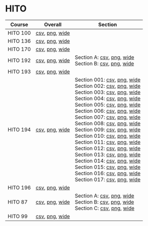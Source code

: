 # HITO

| Course | Overall | Section |
| ------ | ------- | ------- |
| HITO 100 | [csv](https://github.com/UCSD-Historical-Enrollment-Data/2024Fall/blob/main/overall/HITO%20100.csv), [png](https://raw.githubusercontent.com/UCSD-Historical-Enrollment-Data/2024Fall/main/plot_overall/HITO%20100.png), [wide](https://raw.githubusercontent.com/UCSD-Historical-Enrollment-Data/2024Fall/main/plot_overall_wide/HITO%20100.png) |  |
| HITO 136 | [csv](https://github.com/UCSD-Historical-Enrollment-Data/2024Fall/blob/main/overall/HITO%20136.csv), [png](https://raw.githubusercontent.com/UCSD-Historical-Enrollment-Data/2024Fall/main/plot_overall/HITO%20136.png), [wide](https://raw.githubusercontent.com/UCSD-Historical-Enrollment-Data/2024Fall/main/plot_overall_wide/HITO%20136.png) |  |
| HITO 170 | [csv](https://github.com/UCSD-Historical-Enrollment-Data/2024Fall/blob/main/overall/HITO%20170.csv), [png](https://raw.githubusercontent.com/UCSD-Historical-Enrollment-Data/2024Fall/main/plot_overall/HITO%20170.png), [wide](https://raw.githubusercontent.com/UCSD-Historical-Enrollment-Data/2024Fall/main/plot_overall_wide/HITO%20170.png) |  |
| HITO 192 | [csv](https://github.com/UCSD-Historical-Enrollment-Data/2024Fall/blob/main/overall/HITO%20192.csv), [png](https://raw.githubusercontent.com/UCSD-Historical-Enrollment-Data/2024Fall/main/plot_overall/HITO%20192.png), [wide](https://raw.githubusercontent.com/UCSD-Historical-Enrollment-Data/2024Fall/main/plot_overall_wide/HITO%20192.png) | Section A: [csv](https://github.com/UCSD-Historical-Enrollment-Data/2024Fall/blob/main/section/HITO%20192_A.csv), [png](https://raw.githubusercontent.com/UCSD-Historical-Enrollment-Data/2024Fall/main/plot_section/HITO%20192_A.png), [wide](https://raw.githubusercontent.com/UCSD-Historical-Enrollment-Data/2024Fall/main/plot_section_wide/HITO%20192_A.png)<br>Section B: [csv](https://github.com/UCSD-Historical-Enrollment-Data/2024Fall/blob/main/section/HITO%20192_B.csv), [png](https://raw.githubusercontent.com/UCSD-Historical-Enrollment-Data/2024Fall/main/plot_section/HITO%20192_B.png), [wide](https://raw.githubusercontent.com/UCSD-Historical-Enrollment-Data/2024Fall/main/plot_section_wide/HITO%20192_B.png) |
| HITO 193 | [csv](https://github.com/UCSD-Historical-Enrollment-Data/2024Fall/blob/main/overall/HITO%20193.csv), [png](https://raw.githubusercontent.com/UCSD-Historical-Enrollment-Data/2024Fall/main/plot_overall/HITO%20193.png), [wide](https://raw.githubusercontent.com/UCSD-Historical-Enrollment-Data/2024Fall/main/plot_overall_wide/HITO%20193.png) |  |
| HITO 194 | [csv](https://github.com/UCSD-Historical-Enrollment-Data/2024Fall/blob/main/overall/HITO%20194.csv), [png](https://raw.githubusercontent.com/UCSD-Historical-Enrollment-Data/2024Fall/main/plot_overall/HITO%20194.png), [wide](https://raw.githubusercontent.com/UCSD-Historical-Enrollment-Data/2024Fall/main/plot_overall_wide/HITO%20194.png) | Section 001: [csv](https://github.com/UCSD-Historical-Enrollment-Data/2024Fall/blob/main/section/HITO%20194_001.csv), [png](https://raw.githubusercontent.com/UCSD-Historical-Enrollment-Data/2024Fall/main/plot_section/HITO%20194_001.png), [wide](https://raw.githubusercontent.com/UCSD-Historical-Enrollment-Data/2024Fall/main/plot_section_wide/HITO%20194_001.png)<br>Section 002: [csv](https://github.com/UCSD-Historical-Enrollment-Data/2024Fall/blob/main/section/HITO%20194_002.csv), [png](https://raw.githubusercontent.com/UCSD-Historical-Enrollment-Data/2024Fall/main/plot_section/HITO%20194_002.png), [wide](https://raw.githubusercontent.com/UCSD-Historical-Enrollment-Data/2024Fall/main/plot_section_wide/HITO%20194_002.png)<br>Section 003: [csv](https://github.com/UCSD-Historical-Enrollment-Data/2024Fall/blob/main/section/HITO%20194_003.csv), [png](https://raw.githubusercontent.com/UCSD-Historical-Enrollment-Data/2024Fall/main/plot_section/HITO%20194_003.png), [wide](https://raw.githubusercontent.com/UCSD-Historical-Enrollment-Data/2024Fall/main/plot_section_wide/HITO%20194_003.png)<br>Section 004: [csv](https://github.com/UCSD-Historical-Enrollment-Data/2024Fall/blob/main/section/HITO%20194_004.csv), [png](https://raw.githubusercontent.com/UCSD-Historical-Enrollment-Data/2024Fall/main/plot_section/HITO%20194_004.png), [wide](https://raw.githubusercontent.com/UCSD-Historical-Enrollment-Data/2024Fall/main/plot_section_wide/HITO%20194_004.png)<br>Section 005: [csv](https://github.com/UCSD-Historical-Enrollment-Data/2024Fall/blob/main/section/HITO%20194_005.csv), [png](https://raw.githubusercontent.com/UCSD-Historical-Enrollment-Data/2024Fall/main/plot_section/HITO%20194_005.png), [wide](https://raw.githubusercontent.com/UCSD-Historical-Enrollment-Data/2024Fall/main/plot_section_wide/HITO%20194_005.png)<br>Section 006: [csv](https://github.com/UCSD-Historical-Enrollment-Data/2024Fall/blob/main/section/HITO%20194_006.csv), [png](https://raw.githubusercontent.com/UCSD-Historical-Enrollment-Data/2024Fall/main/plot_section/HITO%20194_006.png), [wide](https://raw.githubusercontent.com/UCSD-Historical-Enrollment-Data/2024Fall/main/plot_section_wide/HITO%20194_006.png)<br>Section 007: [csv](https://github.com/UCSD-Historical-Enrollment-Data/2024Fall/blob/main/section/HITO%20194_007.csv), [png](https://raw.githubusercontent.com/UCSD-Historical-Enrollment-Data/2024Fall/main/plot_section/HITO%20194_007.png), [wide](https://raw.githubusercontent.com/UCSD-Historical-Enrollment-Data/2024Fall/main/plot_section_wide/HITO%20194_007.png)<br>Section 008: [csv](https://github.com/UCSD-Historical-Enrollment-Data/2024Fall/blob/main/section/HITO%20194_008.csv), [png](https://raw.githubusercontent.com/UCSD-Historical-Enrollment-Data/2024Fall/main/plot_section/HITO%20194_008.png), [wide](https://raw.githubusercontent.com/UCSD-Historical-Enrollment-Data/2024Fall/main/plot_section_wide/HITO%20194_008.png)<br>Section 009: [csv](https://github.com/UCSD-Historical-Enrollment-Data/2024Fall/blob/main/section/HITO%20194_009.csv), [png](https://raw.githubusercontent.com/UCSD-Historical-Enrollment-Data/2024Fall/main/plot_section/HITO%20194_009.png), [wide](https://raw.githubusercontent.com/UCSD-Historical-Enrollment-Data/2024Fall/main/plot_section_wide/HITO%20194_009.png)<br>Section 010: [csv](https://github.com/UCSD-Historical-Enrollment-Data/2024Fall/blob/main/section/HITO%20194_010.csv), [png](https://raw.githubusercontent.com/UCSD-Historical-Enrollment-Data/2024Fall/main/plot_section/HITO%20194_010.png), [wide](https://raw.githubusercontent.com/UCSD-Historical-Enrollment-Data/2024Fall/main/plot_section_wide/HITO%20194_010.png)<br>Section 011: [csv](https://github.com/UCSD-Historical-Enrollment-Data/2024Fall/blob/main/section/HITO%20194_011.csv), [png](https://raw.githubusercontent.com/UCSD-Historical-Enrollment-Data/2024Fall/main/plot_section/HITO%20194_011.png), [wide](https://raw.githubusercontent.com/UCSD-Historical-Enrollment-Data/2024Fall/main/plot_section_wide/HITO%20194_011.png)<br>Section 012: [csv](https://github.com/UCSD-Historical-Enrollment-Data/2024Fall/blob/main/section/HITO%20194_012.csv), [png](https://raw.githubusercontent.com/UCSD-Historical-Enrollment-Data/2024Fall/main/plot_section/HITO%20194_012.png), [wide](https://raw.githubusercontent.com/UCSD-Historical-Enrollment-Data/2024Fall/main/plot_section_wide/HITO%20194_012.png)<br>Section 013: [csv](https://github.com/UCSD-Historical-Enrollment-Data/2024Fall/blob/main/section/HITO%20194_013.csv), [png](https://raw.githubusercontent.com/UCSD-Historical-Enrollment-Data/2024Fall/main/plot_section/HITO%20194_013.png), [wide](https://raw.githubusercontent.com/UCSD-Historical-Enrollment-Data/2024Fall/main/plot_section_wide/HITO%20194_013.png)<br>Section 014: [csv](https://github.com/UCSD-Historical-Enrollment-Data/2024Fall/blob/main/section/HITO%20194_014.csv), [png](https://raw.githubusercontent.com/UCSD-Historical-Enrollment-Data/2024Fall/main/plot_section/HITO%20194_014.png), [wide](https://raw.githubusercontent.com/UCSD-Historical-Enrollment-Data/2024Fall/main/plot_section_wide/HITO%20194_014.png)<br>Section 015: [csv](https://github.com/UCSD-Historical-Enrollment-Data/2024Fall/blob/main/section/HITO%20194_015.csv), [png](https://raw.githubusercontent.com/UCSD-Historical-Enrollment-Data/2024Fall/main/plot_section/HITO%20194_015.png), [wide](https://raw.githubusercontent.com/UCSD-Historical-Enrollment-Data/2024Fall/main/plot_section_wide/HITO%20194_015.png)<br>Section 016: [csv](https://github.com/UCSD-Historical-Enrollment-Data/2024Fall/blob/main/section/HITO%20194_016.csv), [png](https://raw.githubusercontent.com/UCSD-Historical-Enrollment-Data/2024Fall/main/plot_section/HITO%20194_016.png), [wide](https://raw.githubusercontent.com/UCSD-Historical-Enrollment-Data/2024Fall/main/plot_section_wide/HITO%20194_016.png)<br>Section 017: [csv](https://github.com/UCSD-Historical-Enrollment-Data/2024Fall/blob/main/section/HITO%20194_017.csv), [png](https://raw.githubusercontent.com/UCSD-Historical-Enrollment-Data/2024Fall/main/plot_section/HITO%20194_017.png), [wide](https://raw.githubusercontent.com/UCSD-Historical-Enrollment-Data/2024Fall/main/plot_section_wide/HITO%20194_017.png) |
| HITO 196 | [csv](https://github.com/UCSD-Historical-Enrollment-Data/2024Fall/blob/main/overall/HITO%20196.csv), [png](https://raw.githubusercontent.com/UCSD-Historical-Enrollment-Data/2024Fall/main/plot_overall/HITO%20196.png), [wide](https://raw.githubusercontent.com/UCSD-Historical-Enrollment-Data/2024Fall/main/plot_overall_wide/HITO%20196.png) |  |
| HITO 87 | [csv](https://github.com/UCSD-Historical-Enrollment-Data/2024Fall/blob/main/overall/HITO%2087.csv), [png](https://raw.githubusercontent.com/UCSD-Historical-Enrollment-Data/2024Fall/main/plot_overall/HITO%2087.png), [wide](https://raw.githubusercontent.com/UCSD-Historical-Enrollment-Data/2024Fall/main/plot_overall_wide/HITO%2087.png) | Section A: [csv](https://github.com/UCSD-Historical-Enrollment-Data/2024Fall/blob/main/section/HITO%2087_A.csv), [png](https://raw.githubusercontent.com/UCSD-Historical-Enrollment-Data/2024Fall/main/plot_section/HITO%2087_A.png), [wide](https://raw.githubusercontent.com/UCSD-Historical-Enrollment-Data/2024Fall/main/plot_section_wide/HITO%2087_A.png)<br>Section B: [csv](https://github.com/UCSD-Historical-Enrollment-Data/2024Fall/blob/main/section/HITO%2087_B.csv), [png](https://raw.githubusercontent.com/UCSD-Historical-Enrollment-Data/2024Fall/main/plot_section/HITO%2087_B.png), [wide](https://raw.githubusercontent.com/UCSD-Historical-Enrollment-Data/2024Fall/main/plot_section_wide/HITO%2087_B.png)<br>Section C: [csv](https://github.com/UCSD-Historical-Enrollment-Data/2024Fall/blob/main/section/HITO%2087_C.csv), [png](https://raw.githubusercontent.com/UCSD-Historical-Enrollment-Data/2024Fall/main/plot_section/HITO%2087_C.png), [wide](https://raw.githubusercontent.com/UCSD-Historical-Enrollment-Data/2024Fall/main/plot_section_wide/HITO%2087_C.png) |
| HITO 99 | [csv](https://github.com/UCSD-Historical-Enrollment-Data/2024Fall/blob/main/overall/HITO%2099.csv), [png](https://raw.githubusercontent.com/UCSD-Historical-Enrollment-Data/2024Fall/main/plot_overall/HITO%2099.png), [wide](https://raw.githubusercontent.com/UCSD-Historical-Enrollment-Data/2024Fall/main/plot_overall_wide/HITO%2099.png) |  |
